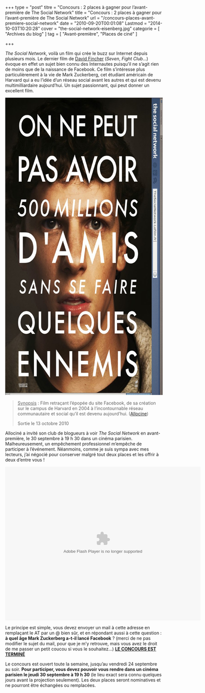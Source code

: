 +++
type = "post"
titre = "Concours : 2 places à gagner pour l’avant-première de The Social Network"
title = "Concours : 2 places à gagner pour l’avant-première de The Social Network"
url = "/concours-places-avant-premiere-social-network"
date = "2010-09-20T00:01:08"
Lastmod = "2014-10-03T10:20:28"
cover = "the-social-network-eisenberg.jpg"
categorie = [ "Archives du blog" ]
tag = [ "Avant-première", "Places de ciné" ]

+++

<p><em>The Social Network</em>, voilà un film qui crée le buzz sur Internet depuis plusieurs mois. Le dernier film de <a href="http://voiretmanger.fr/createur/david-fincher/">David Fincher</a> (<em>Seven</em>, <em>Fight Club</em>…) évoque en effet un sujet bien connu des Internautes puisqu&rsquo;il ne s&rsquo;agit rien de moins que de la naissance de Facebook. Ce film s&rsquo;intéresse plus particulièrement à la vie de Mark Zuckerberg, cet étudiant américain de Harvard qui a eu l&rsquo;idée d&rsquo;un réseau social avant les autres et qui est devenu multimilliardaire aujourd&rsquo;hui. Un sujet passionnant, qui peut donner un excellent film.</p>
<p><a href="http://www.allocine.fr/film/fichefilm_gen_cfilm=147912.html"> </a></p>
<p style="text-align: center;"><a href="http://www.allocine.fr/film/fichefilm_gen_cfilm=147912.html"></a></p>
<p><a href="http://www.allocine.fr/film/fichefilm_gen_cfilm=147912.html"></a></p>
<p><a href="http://www.allocine.fr/film/fichefilm_gen_cfilm=147912.html"></a></p>
<p><a href="http://www.allocine.fr/film/fichefilm_gen_cfilm=147912.html"></p>
<div style="text-align: center;"><img class="aligncenter" src="social-network-fincher.jpg" border="0" alt="social-network-fincher.jpg" width="690" height="948" /></div>
<p></a></p>
<blockquote><p><span style="text-decoration: underline;">Synopsis</span> : Film retraçant l&rsquo;épopée du site Facebook, de sa création sur le campus de Harvard en 2004 à l&rsquo;incontournable réseau communautaire et social qu&rsquo;il est devenu aujourd&rsquo;hui. (<a href="http://www.allocine.fr/film/fichefilm_gen_cfilm=147912.html">Allocine</a>)</p>
<p>Sortie le 13 octobre 2010</p></blockquote>
<p>Allociné a invité son club de blogueurs à voir <em>The Social Network</em> en avant-première, le 30 septembre à 19 h 30 dans un cinéma parisien. Malheureusement, un empêchement professionnel m&rsquo;empêche de participer à l&rsquo;événement. Néanmoins, comme je suis sympa avec mes lecteurs, j&rsquo;ai négocié pour conserver malgré tout deux places et les offrir à deux d&rsquo;entre vous !</p>
<div id="blogvision" style="width: 625px; height: 490px; text-align: center;"><object classid="clsid:d27cdb6e-ae6d-11cf-96b8-444553540000" width="100%" height="100%" codebase="http://download.macromedia.com/pub/shockwave/cabs/flash/swflash.cab#version=6,0,40,0"><param name="allowFullScreen" value="true" /><param name="allowScriptAccess" value="always" /><param name="src" value="http://www.allocine.fr/blogvision/19128127" /><param name="allowfullscreen" value="true" /><embed type="application/x-shockwave-flash" width="100%" height="100%" src="http://www.allocine.fr/blogvision/19128127" allowscriptaccess="always" allowfullscreen="true"></embed></object></div>
<p>Le principe est simple, vous devez envoyer un mail à cette adresse en remplaçant le AT par un @ bien sûr, et en répondant aussi à cette question : <strong>à quel âge Mark Zuckerberg a-t-il lancé Facebook</strong> ? (merci de ne pas modifier le sujet du mail, pour que je m&rsquo;y retrouve, mais vous avez le droit de me passer un petit coucou si vous le souhaitez…) <strong><span style="text-decoration: underline;">LE CONCOURS EST TERMINÉ</span></strong></p>
<p>Le concours est ouvert toute la semaine, jusqu&rsquo;au vendredi 24 septembre au soir. <strong>Pour participer, vous devez pouvoir vous rendre dans un cinéma parisien le jeudi 30 septembre à 19 h 30</strong> (le lieu exact sera connu quelques jours avant la projection seulement). Les deux places seront nominatives et ne pourront être échangées ou remplacées.</p>

